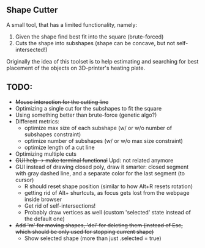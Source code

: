 ## Shape Cutter

A small tool, that has a limited functionality, namely:
1. Given the shape find best fit into the square (brute-forced)
2. Cuts the shape into subshapes (shape can be concave, but not self-intersected!)

Originally the idea of this toolset is to help estimating and searching for best placement of the objects on 3D-printer's heating plate.

## TODO:
- ~~Mouse interaction for the cutting line~~
- Optimizing a single cut for the subshapes to fit the square
- Using something better than brute-force (genetic algo?)
- Different metrics:
	- optimize max size of each subshape (w/ or w/o number of subshapes constraint)
	- optimize number of subshapes (w/ or w/o max size constraint)
	- optimize length of a cut line
- Optimizing multiple cuts
- ~~GUI help -> make terminal functional~~ Upd: not related anymore
- GUI instead of drawing closed poly, draw it smarter: closed segment with gray dashed line, and a separate color for the last segment (to cursor)
	- R should reset shape position (similar to how Alt+R resets rotation)
	- getting rid of Alt+ shurtcuts, as focus gets lost from the webpage inside browser
	- Get rid of self-intersections!
	- Probably draw vertices as well (custom 'selected' state instead of the default one)
- ~~Add 'm' for moving shapes, 'del' for deleting them (instead of Esc, which should be only used for stopping current shape)~~
	- Show selected shape (more than just .selected = true)